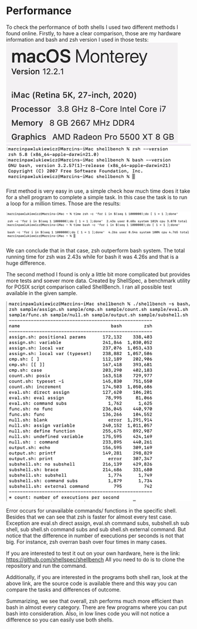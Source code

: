 # Performance

To check the performance of both shells I used two different methods I found online. Firstly, to have a clear comparison, those are my hardware information and bash and zsh version I used in those tests:  
![](images/ios_spec.png)    
![](images/ver_zsh.png)  

First method is very easy in use, a simple check how much time does it take for a shell program to complete a simple task. In this case the task is to run a loop for a million times. Those are the results:

![](images/bench1_zsh.png)

We can conclude that in that case, zsh outperform bash system. The total running time for zsh was 2.43s while for bash it was 4.26s and that is a huge difference.

The second method I found is only a little bit more complicated but provides more tests and soever more data. Created by ShellSpec, a benchmark utility for POSIX script comparison called ShellBench. I ran all possible test available in the given sample.

![](images/bench2_zsh.png)

Error occurs for unavailable commands/ functions in the specific shell. Besides that we can see that zsh is faster for almost every test case. Exception are eval.sh direct assign, eval.sh command subs, subshell.sh sub shell, sub shell.sh command subs and sub shell.sh external command. But notice that the difference in number of executions per seconds is not that big. For instance, zsh overran bash over four times in many cases. 

If you are interested to test it out on your own hardware, here is the link: https://github.com/shellspec/shellbench 
All you need to do is to clone the repository and run the command.

Additionally, if you are interested in the programs both shell ran, look at the above link, are the source code is available there and this way you can compare the tasks and differences of outcome.

Summarizing, we see that overall, zsh performs much more efficient than bash in almost every category. There are few programs where you can put bash into consideration. Also, in low lines code you will not notice a difference so you can easily use both shells. 


